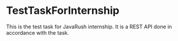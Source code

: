 # TestTaskForInternship
This is the test task for JavaRush internship.
It is a REST API done in accordance with the task.
